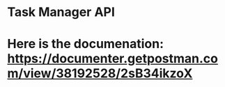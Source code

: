 # Task Manager API

# Here is the documenation: https://documenter.getpostman.com/view/38192528/2sB34ikzoX 
